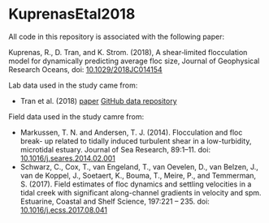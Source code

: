 # KuprenasEtal2018

All code in this repository is associated with the following paper:

Kuprenas, R., D. Tran, and K. Strom. (2018), A shear‐limited flocculation model for dynamically predicting average floc size, Journal of Geophysical Research Oceans, doi: [10.1029/2018JC014154](https://doi.org/10.1029/2018JC014154)

Lab data used in the study came from:
- Tran et al. (2018) [paper](https://doi.org/10.1016/j.csr.2018.02.008) [GitHub data repository](https://github.com/FlocData/Data-2018-TranEtal)

Field data used in the study camre from:
- Markussen, T. N. and Andersen, T. J. (2014). Flocculation and floc break- up related to tidally induced turbulent shear in a low-turbidity, microtidal estuary. Journal of Sea Research, 89:1–11. doi: [10.1016/j.seares.2014.02.001](https://doi.org/10.1016/j.seares.2014.02.001)
- Schwarz, C., Cox, T., van Engeland, T., van Oevelen, D., van Belzen, J., van de Koppel, J., Soetaert, K., Bouma, T., Meire, P., and Temmerman, S. (2017). Field estimates of floc dynamics and settling velocities in a tidal creek with significant along-channel gradients in velocity and spm. Estuarine, Coastal and Shelf Science, 197:221 – 235. doi: [10.1016/j.ecss.2017.08.041](https://doi.org/10.1016/j.ecss.2017.08.041)

